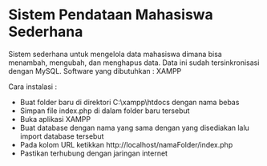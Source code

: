 # Sistem Pendataan Mahasiswa Sederhana

Sistem sederhana untuk mengelola data mahasiswa dimana bisa menambah, mengubah, dan menghapus data. Data ini sudah tersinkronisasi dengan MySQL. Software yang dibutuhkan : XAMPP

Cara instalasi :
- Buat folder baru di direktori C:\xampp\htdocs dengan nama bebas
- Simpan file index.php di dalam folder baru tersebut
- Buka aplikasi XAMPP
- Buat database dengan nama yang sama dengan yang disediakan lalu import database tersebut
- Pada kolom URL ketikkan http://localhost/namaFolder/index.php
- Pastikan terhubung dengan jaringan internet
